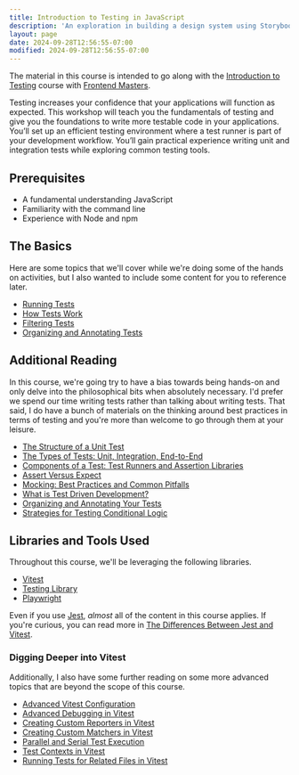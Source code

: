 ```yaml
---
title: Introduction to Testing in JavaScript
description: 'An exploration in building a design system using Storybook.'
layout: page
date: 2024-09-28T12:56:55-07:00
modified: 2024-09-28T12:56:55-07:00
---
```


The material in this course is intended to go along with the [Introduction to Testing](https://frontendmasters.com/workshops/intro-testing/) course with [Frontend Masters](https://frontendmasters.com).

Testing increases your confidence that your applications will function as expected. This workshop will teach you the fundamentals of testing and give you the foundations to write more testable code in your applications. You’ll set up an efficient testing environment where a test runner is part of your development workflow. You’ll gain practical experience writing unit and integration tests while exploring common testing tools.

## Prerequisites

- A fundamental understanding JavaScript
- Familiarity with the command line
- Experience with Node and npm

## The Basics

Here are some topics that we'll cover while we're doing some of the hands on activities, but I also wanted to include some content for you to reference later.

- [Running Tests](/courses/testing/running-tests)
- [How Tests Work](/courses/testing/how-tests-work)
- [Filtering Tests](/courses/testing/filtering-tests)
- [Organizing and Annotating Tests](/courses/testing/organizing-and-annotating-tests)

## Additional Reading

In this course, we're going try to have a bias towards being hands-on and only delve into the philosophical bits when absolutely necessary. I'd prefer we spend our time writing tests rather than talking about writing tests. That said, I do have a bunch of materials on the thinking around best practices in terms of testing and you're more than welcome to go through them at your leisure.

- [The Structure of a Unit Test](/courses/testing/structure-of-a-unit-test)
- [The Types of Tests: Unit, Integration, End-to-End](/courses/testing/types-of-tests)
- [Components of a Test: Test Runners and Assertion Libraries](/courses/testing/test-runners-and-assertion-libraries)
- [Assert Versus Expect](/courses/testing/assert-versus-expect)
- [Mocking: Best Practices and Common Pitfalls](/courses/testing/mocking-best-practices)
- [What is Test Driven Development?](/courses/testing/test-driven-development)
- [Organizing and Annotating Your Tests](/courses/testing/organizing-and-annotating-tests)
- [Strategies for Testing Conditional Logic](/courses/testing/strategies-for-testing-conditional-logic)

## Libraries and Tools Used

Throughout this course, we'll be leveraging the following libraries.

- [Vitest](https://vitest.dev)
- [Testing Library](https://testing-library.com/)
- [Playwright](https://playwright.dev/)

Even if you use [Jest](https://jestjs.io/), _almost_ all of the content in this course applies. If you're curious, you can read more in [The Differences Between Jest and Vitest](/courses/testing/differences-between-jest-and-vitest).

### Digging Deeper into Vitest

Additionally, I also have some further reading on some more advanced topics that are beyond the scope of this course.

- [Advanced Vitest Configuration](/courses/testing/advanced-test-configuration)
- [Advanced Debugging in Vitest](/courses/testing/debugging-vitest-tests)
- [Creating Custom Reporters in Vitest](/courses/testing/vitest-reporters)
- [Creating Custom Matchers in Vitest](/courses/testing/custom-matchers)
- [Parallel and Serial Test Execution](/courses/testing/parallel-and-serial-test-execution)
- [Test Contexts in Vitest](/courses/testing/test-context)
- [Running Tests for Related Files in Vitest](/courses/testing/running-tests-for-related-files)
